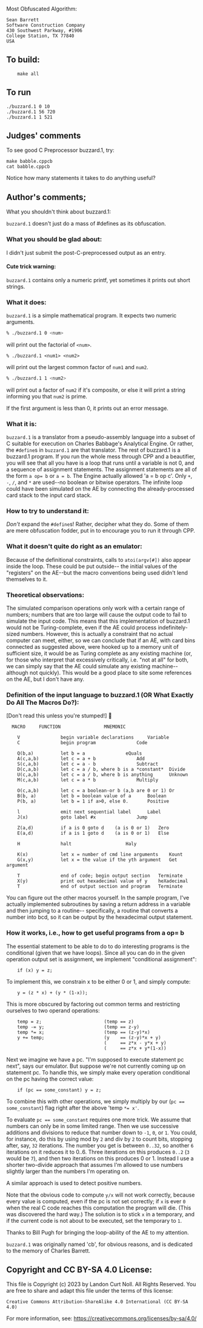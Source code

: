 Most Obfuscated Algorithm:

	Sean Barrett
	Software Construction Company
	430 Southwest Parkway, #1906
	College Station, TX 77840
	USA


## To build:

        make all

## To run

	./buzzard.1 0 10
	./buzzard.1 56 720
	./buzzard.1 1 521

## Judges' comments

To see good C Preprocessor buzzard.1, try:

	make babble.cppcb
	cat babble.cppcb
    
Notice how many statements it takes to do anything useful?

## Author's comments;

What you shouldn't think about buzzard.1:

`buzzard.1` doesn't just do a mass of #defines as its obfuscation.


### What you should be glad about:

I didn't just submit the post-C-preprocessed output as an entry.

#### Cute trick warning:

`buzzard.1` contains only a numeric printf, yet sometimes it prints out
short strings.


### What it does:

`buzzard.1` is a simple mathematical program. It expects two numeric
arguments.

```sh
% ./buzzard.1 0 <num>
```

will print out the factorial of `<num>`.

```
% ./buzzard.1 <num1> <num2>
```

will print out the largest common factor of `num1` and `num2`.

```sh
% ./buzzard.1 1 <num2>
```

will print out a factor of `num2` if it's composite, or else
it will print a string informing you that `num2` is prime.

If the first argument is less than 0, it prints out an
error message.


### What it is:

`buzzard.1` is a translator from a pseudo-assembly language into a subset of C
suitable for execution on Charles Babbage's Analytical Engine.  Or rather, the
`#define`s in `buzzard.1` are that translator.  The rest of buzzard.1 is a
buzzard.1 program.  If you run the whole mess through CPP and a beautifier, you
will see that all you have is a loop that runs until a variable is not 0, and a
sequence of assignment statements.  The assignment statements are all of the
form `a op= b` or `a = b`.  The Engine actually allowed 'a = b op c'.  Only `+`,
`-`, `/`, and `*` are used--no boolean or bitwise operators.  The infinite loop
could have been simulated on the AE by connecting the already-processed card
stack to the input card stack.


### How to try to understand it:

*Don't* expand the `#define`s!  Rather, decipher what they do.
Some of them are mere obfuscation fodder, put in to encourage
you to run it through CPP.


### What it doesn't quite do right as an emulator:

Because of the definitional constraints, calls to `atoi(argv[#])` also appear
inside the loop.  These could be put outside-- the initial values of the
"registers" on the AE--but the macro conventions being used didn't lend
themselves to it.


### Theoretical observations:

The simulated comparison operations only work with a certain
range of numbers; numbers that are too large will cause the
output code to fail to simulate the input code.  This means
that this implementation of buzzard.1 would not be Turing-complete,
even if the AE could process indefinitely-sized numbers.
However, this is actually a constraint that no actual computer
can meet, either, so we can conclude that if an AE, with
card bins connected as suggested above, were hooked up to
a memory unit of sufficient size, it would be as Turing
complete as any existing machine (or, for those who
interpret that excessively critically, i.e. "not at all" for
both, we can simply say that the AE could simulate any
existing machine--although not quickly).  This would be a
good place to site some references on the AE, but I don't
have any.


### Definition of the input language to buzzard.1 (OR What Exactly Do All The Macros Do?):

[Don't read this unless you're stumped!]


	  MACRO		FUNCTION				MNEMONIC

	    V               begin variable declarations		Variable
	    C               begin program				Code

	    Q(b,a)          let b = a				eQuals
	    A(c,a,b)        let c = a + b				Add
	    S(c,a,b)        let c = a - b				Subtract
	    D(c,a,b)        let c = a / b, where b is a *constant*  Divide
	    U(c,a,b)        let c = a / b, where b is anything      Unknown
	    M(c,a,b)        let c = a * b				Multiply

	    O(c,a,b)        let c = a boolean-or b (a,b are 0 or 1) Or
	    B(b, a)         let b = boolean value of a		Boolean
	    P(b, a)         let b = 1 if a>0, else 0.		Positive

	    l               emit next sequential label		Label
	    J(x)            goto label #x				Jump

	    Z(a,d)          if a is 0 goto d    (a is 0 or 1)	Zero
	    E(a,d)          if a is 1 goto d    (a is 0 or 1)	Else

	    H               halt					Haly

	    K(x)            let x = number of cmd line arguments	Kount
	    G(x,y)          let x = the value if the yth argument   Get argument

	    T               end of code; begin output section	Terminate
	    X(y)            print out hexadecimal value of y	heXadecimal
	    T               end of output section and program	Terminate

You can figure out the other macros yourself.  In the sample program, I've
actually implemented subroutines by saving a return address in a variable and
then jumping to a routine-- specifically, a routine that converts a number into
bcd, so it can be output by the hexadecimal output statement.


### How it works, i.e., how to get useful programs from a op= b

The essential statement to be able to do to do interesting
programs is the conditional (given that we have loops).
Since all you can do in the given operation output set is
assignment, we implement "conditional assignment":

        if (x) y = z;

To implement this, we constrain x to be either 0 or 1, and
simply compute:

        y = (z * x) + (y * (1-x));

This is more obscured by factoring out common terms and restricting
ourselves to two operand operations:

        temp = z;                       (temp == z)
        temp -= y;                      (temp == z-y)
        temp *= x;                      (temp == (z-y)*x)
        y += temp;                      (y    == (z-y)*x + y)
                                        (     == z*x - y*x + y)
                                        (     == z*x + y*(1-x))

Next we imagine we have a pc.  "I'm supposed to execute statement
pc next", says our emulator.  But suppose we're not currently
coming up on statement pc.  To handle this, we simply make every
operation conditional on the pc having the correct value:

        if (pc == some_constant) y = z;

To combine this with other operations, we simply multiply by our
(`pc == some_constant`) flag right after the above 'temp `*= x'`.

To evaluate `pc == some_constant` requires one more trick.  We assume that
numbers can only be in some limited range.  Then we use successive additions and
divisions to reduce that number down to `-1`, `0`, or `1`.  You could, for
instance, do this by using mod by `2` and div by `2` to count bits, stopping
after, say, `32` iterations.  The number you get is between `0..32`, so another
`6` iterations on it reduces it to 0..6.  Three iterations on this produces
`0..2` (`3` would be `7`), and then two iterations on this produces 0 or 1.
Instead I use a shorter two-divide approach that assumes I'm allowed to use
numbers slightly larger than the numbers I'm operating on.

A similar approach is used to detect positive numbers.

Note that the obvious code to compute `y/x` will not work correctly,
because every value is computed, even if the pc is not set correctly;
if `x` is ever `0` when the real C code reaches this computation the
program will die.  (This was discovered the hard way.)  The solution
is to stick `x` in a temporary, and if the current code is not about
to be executed, set the temporary to `1`.

Thanks to Bill Pugh for bringing the loop-ability of the AE to
my attention.

`buzzard.1` was originally named 'cb', for obvious reasons, and is
dedicated to the memory of Charles Barrett.

## Copyright and CC BY-SA 4.0 License:

This file is Copyright (c) 2023 by Landon Curt Noll.  All Rights Reserved.
You are free to share and adapt this file under the terms of this license:

    Creative Commons Attribution-ShareAlike 4.0 International (CC BY-SA 4.0)

For more information, see: https://creativecommons.org/licenses/by-sa/4.0/

